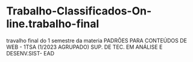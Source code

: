 # Trabalho-Classificados-On-line.trabalho-final
 travalho final do 1 semestre da materia PADRÕES PARA CONTEÚDOS DE WEB - 1TSA (1/2023 AGRUPADO) SUP. DE TEC. EM ANÁLISE E DESENV.SIST- EAD
